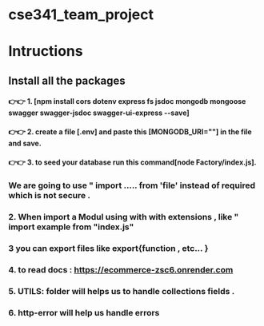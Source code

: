 # cse341_team_project
 # Intructions

 ## Install all the packages

 #### 👉👉 1. [npm install cors dotenv express fs jsdoc mongodb mongoose swagger swagger-jsdoc swagger-ui-express --save]
 #### 👉👉 2. create a file [.env] and paste this [MONGODB_URI=""] in the file and save.
 #### 👉👉 3. to seed your database run this command[node Factory/index.js].



 ### We are going to  use " import ..... from 'file' instead of  required  which is not  secure .
 ### 2. When import a  Modul  using with  with  extensions , like " import  example  from "index.js"

 ### 3 you can export files like  export{function , etc... }
 
 ### 4. to  read docs : https://ecommerce-zsc6.onrender.com



### 5. UTILS:  folder will helps us to handle collections fields .
### 6. http-error  will  help us handle errors 

